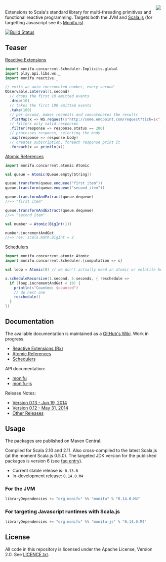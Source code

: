 <img src="https://raw.githubusercontent.com/wiki/monifu/monifu/assets/monifu.png" align="right" />

Extensions to Scala's standard library for multi-threading primitives and functional reactive programming. Targets both the JVM and [Scala.js](http://www.scala-js.org/) (for targetting Javascript see its [Monifu.js](https://github.com/monifu/monifu.js)).

[![Build Status](https://travis-ci.org/monifu/monifu.png?branch=v0.14.0.M4)](https://travis-ci.org/monifu/monifu)

## Teaser

[Reactive Extensions](https://github.com/monifu/monifu/wiki/Reactive-Extensions-(Rx))

```scala
import monifu.concurrent.Scheduler.Implicits.global
import play.api.libs.ws._
import monifu.reactive._

// emits an auto-incremented number, every second
Observable.interval(1.second)
  // drops the first 10 emitted events
  .drop(10) 
  // takes the first 100 emitted events  
  .take(100) 
  // per second, makes requests and concatenates the results
  .flatMap(x => WS.request(s"http://some.endpoint.com/request?tick=$x").get())
  // filters only valid responses
  .filter(response => response.status == 200) 
  // processes response, selecting the body
  .map(response => response.body) 
  // creates subscription, foreach response print it
  .foreach(x => println(x)) 
```

[Atomic References](https://github.com/monifu/monifu/wiki/Atomic-References)

```scala
import monifu.concurrent.atomic.Atomic

val queue = Atomic(Queue.empty[String])

queue.transform(queue.enqueue("first item"))
queue.transform(queue.enqueue("second item"))

queue.transformAndExtract(queue.dequeue)
//=> "first item"

queue.transformAndExtract(queue.dequeue)
//=> "second item"

val number = Atomic(BigInt(1))

number.incrementAndGet
//=> res: scala.math.BigInt = 2
```

[Schedulers](https://github.com/monifu/monifu/wiki/Schedulers)

```scala
import monifu.concurrent.atomic.Atomic
import monifu.concurrent.Scheduler.{computation => s}

val loop = Atomic(0) // we don't actually need an atomic or volatile here

s.scheduleRecursive(1.second, 5.seconds, { reschedule =>
  if (loop.incrementAndGet < 10) {
    println(s"Counted: $counted")
    // do next one
    reschedule()    
  }
})
```

## Documentation

The available documentation is maintained as a [GitHub's Wiki](https://github.com/monifu/monifu/wiki).
Work in progress.

* [Reactive Extensions (Rx)](https://github.com/monifu/monifu/wiki/Reactive-Extensions-%28Rx%29)
* [Atomic References](https://github.com/monifu/monifu/wiki/Atomic-References) 
* [Schedulers](https://github.com/monifu/monifu/wiki/Schedulers) 

API documentation:

* [monifu](http://www.monifu.org/monifu/current/api/)
* [monifu-js](http://www.monifu.org/monifu-js/current/api/)

Release Notes:

* [Version 0.13 - Jun 19, 2014](https://github.com/monifu/monifu/wiki/0.13)
* [Version 0.12 - May 31, 2014](https://github.com/monifu/monifu/wiki/0.12)
* [Other Releases](https://github.com/monifu/monifu/wiki/Release-Notes)

## Usage

The packages are published on Maven Central.

Compiled for Scala 2.10 and 2.11. Also cross-compiled to
the latest Scala.js (at the moment Scala.js 0.5.0). The targeted JDK version
for the published packages is version 6 (see 
[faq entry](https://github.com/monifu/monifu/wiki/Frequently-Asked-Questions#what-javajdk-version-is-required)).

- Current stable release is: `0.13.0`
- In-development release: `0.14.0.M4`

### For the JVM

```scala
libraryDependencies += "org.monifu" %% "monifu" % "0.14.0.M4"
```

### For targeting Javascript runtimes with Scala.js

```scala
libraryDependencies += "org.monifu" %% "monifu-js" % "0.14.0.M4"
```

## License

All code in this repository is licensed under the Apache License, Version 2.0.
See [LICENCE.txt](./LICENSE.txt).
